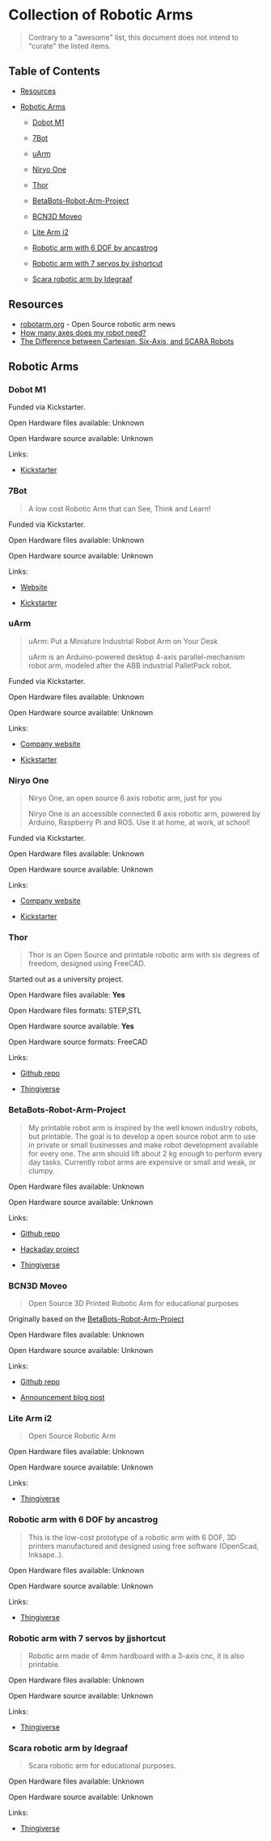 <!-- DO NOT EDIT THIS FILE (README.md) - This file is autogenerated from src/templates/README.md -->
# Collection of Robotic Arms

> Contrary to a "awesome" list, this document does not intend to "curate" the listed items.

## Table of Contents
- [Resources](#resources)
- [Robotic Arms](#robotic-arms)
  
  - [Dobot M1](#dobot-m1)
  
  - [7Bot](#7bot)
  
  - [uArm](#uarm)
  
  - [Niryo One](#niryo-one)
  
  - [Thor](#thor)
  
  - [BetaBots-Robot-Arm-Project](#betabots-robot-arm-project)
  
  - [BCN3D Moveo](#bcn3d-moveo)
  
  - [Lite Arm i2](#lite-arm-i2)
  
  - [Robotic arm with 6 DOF by ancastrog](#robotic-arm-with-6-dof-by-ancastrog)
  
  - [Robotic arm with 7 servos by jjshortcut](#robotic-arm-with-7-servos-by-jjshortcut)
  
  - [Scara robotic arm by Idegraaf](#scara-robotic-arm-by-idegraaf)
  


## Resources

- [robotarm.org](https://robotarm.org/) - Open Source robotic arm news
- [How many axes does my robot need?](http://robohub.org/how-many-axes-does-my-robot-need/)
- [The Difference between Cartesian, Six-Axis, and SCARA Robots](http://www.machinedesign.com/motion-control/difference-between-cartesian-six-axis-and-scara-robots)

## Robotic Arms


  ### Dobot M1
  Funded via Kickstarter.


  Open Hardware files available: Unknown

  

  Open Hardware source available: Unknown

  

  Links:
  
  -  [Kickstarter](https://www.kickstarter.com/projects/dobot/dobot-m1-pro-robotic-arm-for-makers-and-businesses)
  

  ### 7Bot
  > A low cost Robotic Arm that can See, Think and Learn!

Funded via Kickstarter.


  Open Hardware files available: Unknown

  

  Open Hardware source available: Unknown

  

  Links:
  
  -  [Website](http://www.7bot.cc/)
  
  -  [Kickstarter](https://www.kickstarter.com/projects/1128055363/7bot-a-powerful-desktop-robot-arm-for-future-inven)
  

  ### uArm
  > uArm: Put a Miniature Industrial Robot Arm on Your Desk
>
> uArm is an Arduino-powered desktop 4-axis parallel-mechanism robot arm, modeled after the ABB industrial PalletPack robot.

Funded via Kickstarter.


  Open Hardware files available: Unknown

  

  Open Hardware source available: Unknown

  

  Links:
  
  -  [Company website](http://ufactory.cc/)
  
  -  [Kickstarter](https://www.kickstarter.com/projects/ufactory/uarm-put-a-miniature-industrial-robot-arm-on-your)
  

  ### Niryo One
  > Niryo One, an open source 6 axis robotic arm, just for you
>
> Niryo One is an accessible connected 6 axis robotic arm, powered by Arduino, Raspberry Pi and ROS. Use it at home, at work, at school!

Funded via Kickstarter.


  Open Hardware files available: Unknown

  

  Open Hardware source available: Unknown

  

  Links:
  
  -  [Company website](https://www.niryo.com)
  
  -  [Kickstarter](https://www.kickstarter.com/projects/niryo/niryo-one-an-open-source-6-axis-robotic-arm-just-f)
  

  ### Thor
  > Thor is an Open Source and printable robotic arm with six degrees of freedom, designed using FreeCAD.

Started out as a university project.


  Open Hardware files available: **Yes**

  Open Hardware files formats: STEP,STL

  Open Hardware source available: **Yes**

  Open Hardware source formats: FreeCAD

  Links:
  
  -  [Github repo](https://github.com/AngelLM/Thor)
  
  -  [Thingiverse](https://www.thingiverse.com/thing:1743075)
  

  ### BetaBots-Robot-Arm-Project
  > My printable robot arm is inspired by the well known industry robots, but printable.
The goal is to develop a open source robot arm to use in private or small businesses and make robot development available for every one.
The arm should lift about 2 kg enough to perform every day tasks. Currently robot arms are expensive or small and weak, or clumpy.


  Open Hardware files available: Unknown

  

  Open Hardware source available: Unknown

  

  Links:
  
  -  [Github repo](https://github.com/4ndreas/BetaBots-Robot-Arm-Project)
  
  -  [Hackaday project](https://hackaday.io/project/3800-3d-printable-robot-arm)
  
  -  [Thingiverse](https://www.thingiverse.com/thing:1743075)
  

  ### BCN3D Moveo
  > Open Source 3D Printed Robotic Arm for educational purposes

Originally based on the [BetaBots-Robot-Arm-Project](#betabots-robot-arm-project)


  Open Hardware files available: Unknown

  

  Open Hardware source available: Unknown

  

  Links:
  
  -  [Github repo](https://github.com/BCN3D/BCN3D-Moveo)
  
  -  [Announcement blog post](https://www.bcn3dtechnologies.com/en/bcn3d-moveo-the-future-of-learning/)
  

  ### Lite Arm i2
  > Open Source Robotic Arm


  Open Hardware files available: Unknown

  

  Open Hardware source available: Unknown

  

  Links:
  
  -  [Thingiverse](https://www.thingiverse.com/thing:480446)
  

  ### Robotic arm with 6 DOF by ancastrog
  > This is the low-cost prototype of a robotic arm with 6 DOF, 3D printers manufactured and designed using free software (OpenScad, Inksape..).


  Open Hardware files available: Unknown

  

  Open Hardware source available: Unknown

  

  Links:
  
  -  [Thingiverse](https://www.thingiverse.com/thing:30163)
  

  ### Robotic arm with 7 servos by jjshortcut
  > Robotic arm made of 4mm hardboard with a 3-axis cnc, it is also printable.


  Open Hardware files available: Unknown

  

  Open Hardware source available: Unknown

  

  Links:
  
  -  [Thingiverse](https://www.thingiverse.com/thing:2433)
  

  ### Scara robotic arm by Idegraaf
  > Scara robotic arm for educational purposes.


  Open Hardware files available: Unknown

  

  Open Hardware source available: Unknown

  

  Links:
  
  -  [Thingiverse](https://www.thingiverse.com/thing:1241491)
  


